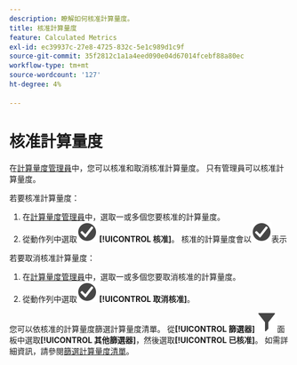 ```yaml
---
description: 瞭解如何核准計算量度。
title: 核准計算量度
feature: Calculated Metrics
exl-id: ec39937c-27e8-4725-832c-5e1c989d1c9f
source-git-commit: 35f2812c1a1a4eed090e04d67014fcebf88a80ec
workflow-type: tm+mt
source-wordcount: '127'
ht-degree: 4%

---
```


# 核准計算量度

在[計算量度管理員](cm-manager.md)中，您可以核准和取消核准計算量度。 只有管理員可以核准計算量度。

若要核准計算量度：

1. 在[計算量度管理員](cm-manager.md)中，選取一或多個您要核准的計算量度。
1. 從動作列中選取![核取記號圓圈](/help/assets/icons/CheckmarkCircle.svg) **[!UICONTROL 核准]**。 核准的計算量度會以![CheckmarkCircle](/help/assets/icons/CheckmarkCircle.svg)表示

若要取消核准計算量度：

1. 在[計算量度管理員](cm-approving.md)中，選取一或多個您要取消核准的計算量度。
1. 從動作列中選取![核取記號圓形](/help/assets/icons/CheckmarkCircle.svg) **[!UICONTROL 取消核准]**。


您可以依核准的計算量度篩選計算量度清單。 從&#x200B;**[!UICONTROL 篩選器]** ![篩選器](/help/assets/icons/Filter.svg)面板中選取&#x200B;**[!UICONTROL 其他篩選器]**，然後選取&#x200B;**[!UICONTROL 已核准]**。 如需詳細資訊，請參閱[篩選計算量度清單](cm-filter.md)。

